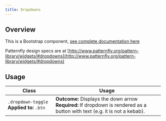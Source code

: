 ```yaml
---
title: Dropdowns
---
```

## Overview

This is a Bootstrap component, [see complete documentation here](http://v4-alpha.getbootstrap.com/components/dropdowns/)

Patternfly design specs are at [http://www.patternfly.org/pattern-library/widgets/#dropdowns](http://www.patternfly.org/pattern-library/widgets/#dropdowns)

## Usage

| Class | Usage |
| -- | -- |
| `.dropdown-toggle` **Applied to:** `.btn` |  **Outcome:** Displays the down arrow  **Required:** If dropdown is rendered as a button with text (e.g. it is not a kebab).  |

